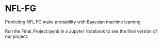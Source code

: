 # NFL-FG
Predicting NFL FG make probability with Bayesian machine learning

Run the Final_Project.ipynb in a Jupyter Notebook to see the final version of our project.

